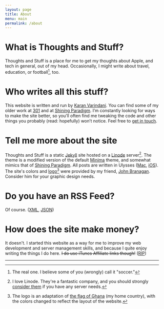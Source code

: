 ```yaml
---
layout: page
title: About
menu: main
permalink: /about
---
```

# What is Thoughts and Stuff?
Thoughts and Stuff is a place for me to get my thoughts about Apple, and tech in general, out of my head. Occasionally, I might write about travel, education, or football[^1], too. 

# Who writes all this stuff?
This website is written and run by [Karan Varindani][1]. You can find some of my older work at [301][2] and at [Shining Paradigm][3]. I’m constantly looking for ways to make the site better, so you’ll often find me tweaking the code and other things you probably (read: hopefully) won’t notice. Feel free to [get in touch][4].

# Tell me more about the site
Thoughts and Stuff is a static [Jekyll][5] site hosted on a [Linode][6] server[^2]. The theme is a modified version of the default [Minima][8] theme, and somewhat mimics that of [Shining Paradigm][9]. All posts are written in Ulysses ([Mac][10], [iOS][11]). The site's colors and [logo][16][^3] were provided by my friend, [John Branagan][15]. Consider him for your graphic design needs. 

# Do you have an RSS Feed?
Of course. ([XML][12], [JSON][13])

# How does the site make money?
It doesn't. I started this website as a way for me to improve my web development and server management skills, and because I quite enjoy writing the things I do here. ~~I do use iTunes Affiliate links though!~~ ([RIP](https://www.macstories.net/news/apple-announces-apps-and-in-app-purchases-will-be-removed-from-its-affiliate-program-october-1st/))

---- 

[^1]: The real one. I believe some of you (wrongly) call it "soccer."

[^2]:	I love Linode. They're a fantastic company, and you should strongly [consider them][7] if you have any server needs.

[^3]:	The logo is an adaptation of [the flag of Ghana][14] (my home country), with the colors changed to reflect the layout of the website. 

[1]:	http://karan301.me
[2]:	http://karan301.com
[3]:	http://www.shiningparadigm.com
[4]:	mailto:{{site.email}}
[5]:	https://jekyllrb.com
[6]:	https://www.linode.com/?r=3d45020f158be092a0d7717411abf9e6ad86b34c
[7]:	https://www.linode.com/?r=3d45020f158be092a0d7717411abf9e6ad86b34c
[8]:	https://github.com/jekyll/minima
[9]:	http://www.shiningparadigm.com
[10]:	https://geo.itunes.apple.com/us/app/ulysses/id623795237?mt=12&uo=4&at=11lMfC
[11]:	https://itunes.apple.com/us/app/ulysses/id950335311?mt=8&uo=4&at=10l6nh
[12]:	/feed.xml
[13]:	/feed.json
[14]:	https://en.m.wikipedia.org/wiki/Flag_of_Ghana
[15]:	http://johnbranagan.com
[16]:	/apple-touch-icon.png